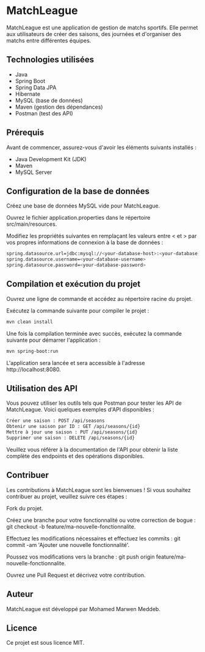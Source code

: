 # MatchLeague
MatchLeague est une application de gestion de matchs sportifs. Elle permet aux utilisateurs de créer des saisons, des journées et d'organiser des matchs entre différentes équipes.

## Technologies utilisées

- Java
- Spring Boot
- Spring Data JPA
- Hibernate
- MySQL (base de données)
- Maven (gestion des dépendances)
- Postman (test des API)

## Prérequis

Avant de commencer, assurez-vous d'avoir les éléments suivants installés :

- Java Development Kit (JDK)
- Maven
- MySQL Server

## Configuration de la base de données

Créez une base de données MySQL vide pour MatchLeague.

Ouvrez le fichier application.properties dans le répertoire src/main/resources.

Modifiez les propriétés suivantes en remplaçant les valeurs entre < et > par vos propres informations de connexion à la base de données :

```bash
spring.datasource.url=jdbc:mysql://<your-database-host>:<your-database-port>/<your-database-name>?useSSL=false&serverTimezone=UTC
spring.datasource.username=<your-database-username>
spring.datasource.password=<your-database-password>
```
## Compilation et exécution du projet

Ouvrez une ligne de commande et accédez au répertoire racine du projet.

Exécutez la commande suivante pour compiler le projet :

```bash
mvn clean install
```

Une fois la compilation terminée avec succès, exécutez la commande suivante pour démarrer l'application :

```bash
mvn spring-boot:run
```

L'application sera lancée et sera accessible à l'adresse http://localhost:8080.

## Utilisation des API

Vous pouvez utiliser les outils tels que Postman pour tester les API de MatchLeague. Voici quelques exemples d'API disponibles :

```bash
Créer une saison : POST /api/seasons
Obtenir une saison par ID : GET /api/seasons/{id}
Mettre à jour une saison : PUT /api/seasons/{id}
Supprimer une saison : DELETE /api/seasons/{id}
```
Veuillez vous référer à la documentation de l'API pour obtenir la liste complète des endpoints et des opérations disponibles.

## Contribuer

Les contributions à MatchLeague sont les bienvenues ! Si vous souhaitez contribuer au projet, veuillez suivre ces étapes :

Fork du projet.

Créez une branche pour votre fonctionnalité ou votre correction de bogue : git checkout -b feature/ma-nouvelle-fonctionnalite.

Effectuez les modifications nécessaires et effectuez les commits : git commit -am 'Ajouter une nouvelle fonctionnalité'.

Poussez vos modifications vers la branche : git push origin feature/ma-nouvelle-fonctionnalite.

Ouvrez une Pull Request et décrivez votre contribution.

## Auteur

MatchLeague est développé par Mohamed Marwen Meddeb.

## Licence

Ce projet est sous licence MIT.
